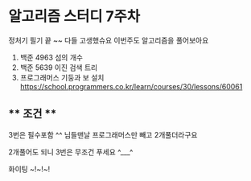 # 알고리즘 스터디 7주차

정처기 필기 끝 ~~ 다들 고생했슈요
이번주도 알고리즘을 풀어보아요

1. 백준 4963 섬의 개수
2. 백준 5639 이진 검색 트리
3. 프로그래머스 기둥과 보 설치 https://school.programmers.co.kr/learn/courses/30/lessons/60061

## ** 조건 **

3번은 필수포함 ^^ 님들맨날 프로그래머스만 빼고 2개풀더라구요

2개풀어도 되니 3번은 무조건 푸세요 ^\_\_\_^

화이팅 ~!~!~!
